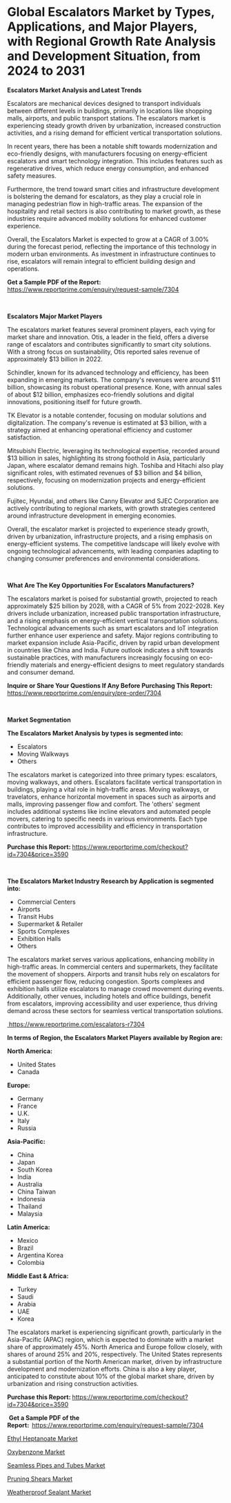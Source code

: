 <p><h1>Global Escalators Market by Types, Applications, and Major Players, with Regional Growth Rate Analysis and Development Situation, from 2024 to 2031</h1></p><p><strong>Escalators Market Analysis and Latest Trends</strong></p>
<p><p>Escalators are mechanical devices designed to transport individuals between different levels in buildings, primarily in locations like shopping malls, airports, and public transport stations. The escalators market is experiencing steady growth driven by urbanization, increased construction activities, and a rising demand for efficient vertical transportation solutions. </p><p>In recent years, there has been a notable shift towards modernization and eco-friendly designs, with manufacturers focusing on energy-efficient escalators and smart technology integration. This includes features such as regenerative drives, which reduce energy consumption, and enhanced safety measures. </p><p>Furthermore, the trend toward smart cities and infrastructure development is bolstering the demand for escalators, as they play a crucial role in managing pedestrian flow in high-traffic areas. The expansion of the hospitality and retail sectors is also contributing to market growth, as these industries require advanced mobility solutions for enhanced customer experience. </p><p>Overall, the Escalators Market is expected to grow at a CAGR of 3.00% during the forecast period, reflecting the importance of this technology in modern urban environments. As investment in infrastructure continues to rise, escalators will remain integral to efficient building design and operations.</p></p>
<p><strong>Get a Sample PDF of the Report:&nbsp;</strong> <a href="https://www.reportprime.com/enquiry/request-sample/7304">https://www.reportprime.com/enquiry/request-sample/7304</a></p>
<p>&nbsp;</p>
<p><strong>Escalators Major Market Players</strong></p>
<p><p>The escalators market features several prominent players, each vying for market share and innovation. Otis, a leader in the field, offers a diverse range of escalators and contributes significantly to smart city solutions. With a strong focus on sustainability, Otis reported sales revenue of approximately $13 billion in 2022.</p><p>Schindler, known for its advanced technology and efficiency, has been expanding in emerging markets. The company's revenues were around $11 billion, showcasing its robust operational presence. Kone, with annual sales of about $12 billion, emphasizes eco-friendly solutions and digital innovations, positioning itself for future growth.</p><p>TK Elevator is a notable contender, focusing on modular solutions and digitalization. The company's revenue is estimated at $3 billion, with a strategy aimed at enhancing operational efficiency and customer satisfaction.</p><p>Mitsubishi Electric, leveraging its technological expertise, recorded around $13 billion in sales, highlighting its strong foothold in Asia, particularly Japan, where escalator demand remains high. Toshiba and Hitachi also play significant roles, with estimated revenues of $3 billion and $4 billion, respectively, focusing on modernization projects and energy-efficient solutions.</p><p>Fujitec, Hyundai, and others like Canny Elevator and SJEC Corporation are actively contributing to regional markets, with growth strategies centered around infrastructure development in emerging economies.</p><p>Overall, the escalator market is projected to experience steady growth, driven by urbanization, infrastructure projects, and a rising emphasis on energy-efficient systems. The competitive landscape will likely evolve with ongoing technological advancements, with leading companies adapting to changing consumer preferences and environmental considerations.</p></p>
<p>&nbsp;</p>
<p><strong>What Are The Key Opportunities For Escalators Manufacturers?</strong></p>
<p><p>The escalators market is poised for substantial growth, projected to reach approximately $25 billion by 2028, with a CAGR of 5% from 2022-2028. Key drivers include urbanization, increased public transportation infrastructure, and a rising emphasis on energy-efficient vertical transportation solutions. Technological advancements such as smart escalators and IoT integration further enhance user experience and safety. Major regions contributing to market expansion include Asia-Pacific, driven by rapid urban development in countries like China and India. Future outlook indicates a shift towards sustainable practices, with manufacturers increasingly focusing on eco-friendly materials and energy-efficient designs to meet regulatory standards and consumer demand.</p></p>
<p><strong>Inquire or Share Your Questions If Any Before Purchasing This Report:</strong> <a href="https://www.reportprime.com/enquiry/pre-order/7304">https://www.reportprime.com/enquiry/pre-order/7304</a></p>
<p>&nbsp;</p>
<p><strong>Market Segmentation</strong></p>
<p><strong>The Escalators Market Analysis by types is segmented into:</strong></p>
<p><ul><li>Escalators</li><li>Moving Walkways</li><li>Others</li></ul></p>
<p><p>The escalators market is categorized into three primary types: escalators, moving walkways, and others. Escalators facilitate vertical transportation in buildings, playing a vital role in high-traffic areas. Moving walkways, or travelators, enhance horizontal movement in spaces such as airports and malls, improving passenger flow and comfort. The 'others' segment includes additional systems like incline elevators and automated people movers, catering to specific needs in various environments. Each type contributes to improved accessibility and efficiency in transportation infrastructure.</p></p>
<p><strong>Purchase this Report:&nbsp;</strong><a href="https://www.reportprime.com/checkout?id=7304&price=3590">https://www.reportprime.com/checkout?id=7304&price=3590</a></p>
<p>&nbsp;</p>
<p><strong>The Escalators Market Industry Research by Application is segmented into:</strong></p>
<p><ul><li>Commercial Centers</li><li>Airports</li><li>Transit Hubs</li><li>Supermarket & Retailer</li><li>Sports Complexes</li><li>Exhibition Halls</li><li>Others</li></ul></p>
<p><p>The escalators market serves various applications, enhancing mobility in high-traffic areas. In commercial centers and supermarkets, they facilitate the movement of shoppers. Airports and transit hubs rely on escalators for efficient passenger flow, reducing congestion. Sports complexes and exhibition halls utilize escalators to manage crowd movement during events. Additionally, other venues, including hotels and office buildings, benefit from escalators, improving accessibility and user experience, thus driving demand across these sectors for seamless vertical transportation solutions.</p></p>
<p><a href="https://www.reportprime.com/escalators-r7304">&nbsp;https://www.reportprime.com/escalators-r7304</a></p>
<p><strong>In terms of Region, the Escalators Market Players available by Region are:</strong></p>
<p>
    <p> <strong> North America: </strong>
        <ul>
            <li>United States</li>
            <li>Canada</li>
        </ul>
        </p> 
    <p> <strong> Europe: </strong>
        <ul>
            <li>Germany</li>
            <li>France</li>
            <li>U.K.</li>
            <li>Italy</li>
            <li>Russia</li>
        </ul>
        </p> 
    <p> <strong> Asia-Pacific: </strong>
        <ul>
            <li>China</li>
            <li>Japan</li>
            <li>South Korea</li>
            <li>India</li>
            <li>Australia</li>
            <li>China Taiwan</li>
            <li>Indonesia</li>
            <li>Thailand</li>
            <li>Malaysia</li>
        </ul>
        </p> 
    <p> <strong> Latin America: </strong>
        <ul>
            <li>Mexico</li>
            <li>Brazil</li>
            <li>Argentina Korea</li>
            <li>Colombia</li>
        </ul>
        </p> 
    <p> <strong> Middle East & Africa: </strong>
        <ul>
            <li>Turkey</li>
            <li>Saudi</li>
            <li>Arabia</li>
            <li>UAE</li>
            <li>Korea</li>
        </ul>
    </p>
    </p>
<p><p>The escalators market is experiencing significant growth, particularly in the Asia-Pacific (APAC) region, which is expected to dominate with a market share of approximately 45%. North America and Europe follow closely, with shares of around 25% and 20%, respectively. The United States represents a substantial portion of the North American market, driven by infrastructure development and modernization efforts. China is also a key player, anticipated to constitute about 10% of the global market share, driven by urbanization and rising construction activities.</p></p>
<p><strong>Purchase this Report: </strong><a href="https://www.reportprime.com/checkout?id=7304&price=3590">https://www.reportprime.com/checkout?id=7304&price=3590</a></p>
<p>&nbsp;<strong>Get a Sample PDF of the Report:&nbsp;&nbsp;</strong><a href="https://www.reportprime.com/enquiry/request-sample/7304">https://www.reportprime.com/enquiry/request-sample/7304</a></p>
<p><strong></strong></p>
<p><p><a href="https://issuu.com/reportprime-2/docs/ethyl-heptanoate-market-size-2030.p_2c4f8c7cdb3ade">Ethyl Heptanoate Market</a></p><p><a href="https://issuu.com/reportprime-2/docs/oxybenzone-market-size-2030.pptx_d3dbdf9c8b17a6">Oxybenzone Market</a></p><p><a href="https://www.linkedin.com/pulse/seamless-pipes-tubes-industry-analysis-report-its-market-size-adjbe?trackingId=sb6oEPTeRg6NwHklktVZxQ%3D%3D">Seamless Pipes and Tubes Market</a></p><p><a href="https://github.com/prosalinda88/Market-Research-Report-List-6/blob/main/pruning-shears-market.md">Pruning Shears Market</a></p><p><a href="https://www.linkedin.com/pulse/weatherproof-sealant-market-research-report-exploring-size-23t6e?trackingId=gq6wRbcjScaj6IpFnD5zBA%3D%3D">Weatherproof Sealant Market</a></p></p>